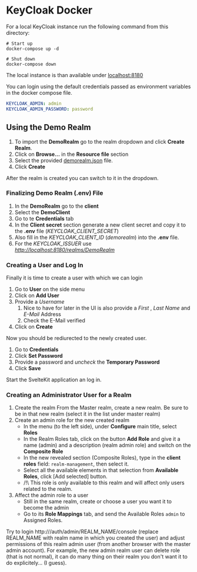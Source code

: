 # KeyCloak Docker

For a local KeyCloak instance run the following command from this directory:

```shell
# Start up
docker-compose up -d

# Shut down
docker-compose down
```

The local instance is than available under [localhost:8180](http://localhost:8180)

You can login using the default credentials passed as environment variables in the docker compose file.

```yaml
KEYCLOAK_ADMIN: admin
KEYCLOAK_ADMIN_PASSWORD: password
```

## Using the Demo Realm

1. To import the **DemoRealm** go to the realm dropdown and click **Create Realm**.
2. Click on **Browse...** in the **Resource file** section
3. Select the provided [demorealm.json](./demorealm.json) file.
4. Click **Create**

After the realm is created you can switch to it in the dropdown.

### Finalizing Demo Realm (.env) File

1. In the **DemoRealm** go to the **client**
2. Select the **DemoClient**
3. Go to te **Credentials** tab
4. In the **Client secret** section generate a new client secret and copy it to the **.env** file (*KEYCLOAK_CLIENT_SECRET*)
5. Also fill in the *KEYCLOAK_CLIENT_ID* (*demorealm*) into the **.env** file.
6. For the *KEYCLOAK_ISSUER* use *<http://localhost:8180/realms/DemoRealm>*

### Creating a User and Log In

Finally it is time to create a user with which we can login

1. Go to **User** on the side menu
2. Click on **Add User**
3. Provide a *Username*
   1. Nice to have for later in the UI is also provide a *First* , *Last Name* and *E-Mail* Address
   2. Check the E-Mail verified
4. Click on **Create**

Now you should be rediurected to the newly created user.

1. Go to **Credentials**
2. Click **Set Password**
3. Provide a password and *uncheck* the **Temporary Password**
4. Click **Save**

Start the SvelteKit application an log in.

### Creating an Administrator User for a Realm

1. Create the realm
   From the Master realm, create a new realm. Be sure to be in that new realm (select it in the list under master realm)
2. Create an admin role for the new created realm
   - In the menu (to the left side), under **Configure** main title, select **Roles**
   - In the Realm Roles tab, click on the button **Add Role** and give it a name (admin) and a description (realm admin role) and switch on the **Composite Role**
   - In the new revealed section (Composite Roles), type in the **client roles** field: `realm-management`, then select it.
   - Select all the available elements in that selection from **Available Roles**, click [Add selected] button.
   - /!\ This role is only available to this realm and will affect only users related to the realm.
3. Affect the admin role to a user
   - Still in the same realm, create or choose a user you want it to become the admin
   - Go to its **Role Mappings** tab, and send the Available Roles `admin` to Assigned Roles.

Try to login http://<keycloak-instance-url>/auth/admin/REALM_NAME/console (replace REALM_NAME with realm name in which you created the user)
and adjust permissions of this realm admin user (from another browser with the master admin account).
For example, the new admin realm user can delete role (that is not normal),
it can do many thing on their realm you don't want it to do explicitely... (I guess).
